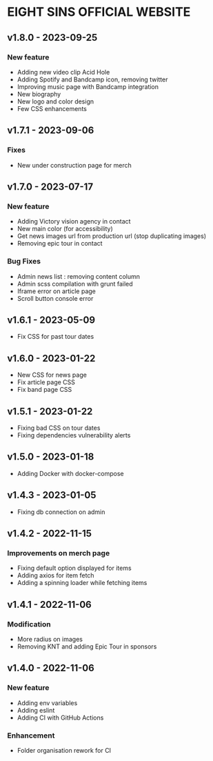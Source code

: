 # EIGHT SINS OFFICIAL WEBSITE

## v1.8.0 - 2023-09-25
### New feature
- Adding new video clip Acid Hole
- Adding Spotify and Bandcamp icon, removing twitter
- Improving music page with Bandcamp integration
- New biography
- New logo and color design
- Few CSS enhancements

## v1.7.1 - 2023-09-06
### Fixes
- New under construction page for merch

## v1.7.0 - 2023-07-17
### New feature
- Adding Victory vision agency in contact
- New main color (for accessibility)
- Get news images url from production url (stop duplicating images)
- Removing epic tour in contact
### Bug Fixes
- Admin news list : removing content column
- Admin scss compilation with grunt failed
- Iframe error on article page
- Scroll button console error

## v1.6.1 - 2023-05-09
- Fix CSS for past tour dates

## v1.6.0 - 2023-01-22
- New CSS for news page 
- Fix article page CSS
- Fix band page CSS

## v1.5.1 - 2023-01-22
- Fixing bad CSS on tour dates 
- Fixing dependencies vulnerability alerts

## v1.5.0 - 2023-01-18
- Adding Docker with docker-compose

## v1.4.3 - 2023-01-05
- Fixing db connection on admin

## v1.4.2 - 2022-11-15
### Improvements on merch page
- Fixing default option displayed for items
- Adding axios for item fetch
- Adding a spinning loader while fetching items 

## v1.4.1 - 2022-11-06
### Modification
- More radius on images
- Removing KNT and adding Epic Tour in sponsors

## v1.4.0 - 2022-11-06
### New feature
- Adding env variables
- Adding eslint
- Adding CI with GitHub Actions
### Enhancement
- Folder organisation rework for CI
